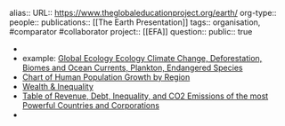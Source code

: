 alias::
URL:: https://www.theglobaleducationproject.org/earth/
org-type::
people::
publications:: [[The Earth Presentation]] 
tags:: organisation, #comparator #collaborator 
project:: [[EFA]] 
question::
public:: true

-
- example: [Global Ecology Ecology Climate Change, Deforestation, Biomes and Ocean Currents, Plankton, Endangered Species](https://www.theglobaleducationproject.org/earth/global-ecology)
- [Chart of Human Population Growth by Region](https://www.theglobaleducationproject.org/earth/global-ecology/human-population-growth-by-region)
- [Wealth & Inequality](https://www.theglobaleducationproject.org/earth/wealth-inequality)
- [Table of Revenue, Debt, Inequality, and CO2 Emissions of the most Powerful Countries and Corporations](https://www.theglobaleducationproject.org/earth/wealth-inequality/revenue-debt-inequality-and-co2-emissions-of-the-most-powerful-countries-and-corporations)
-